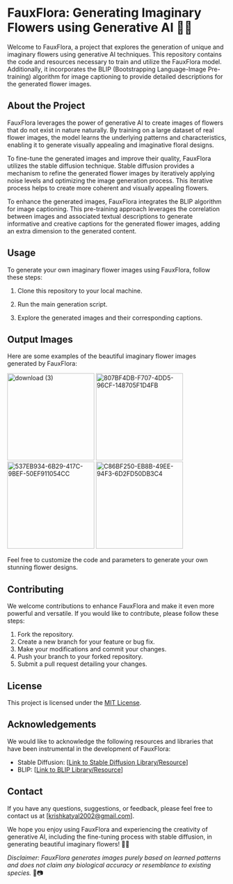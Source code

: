 # FauxFlora: Generating Imaginary Flowers using Generative AI 🌸🎨

Welcome to FauxFlora, a project that explores the generation of unique and imaginary flowers using generative AI techniques. This repository contains the code and resources necessary to train and utilize the FauxFlora model. Additionally, it incorporates the BLIP (Bootstrapping Language-Image Pre-training) algorithm for image captioning to provide detailed descriptions for the generated flower images.

## About the Project

FauxFlora leverages the power of generative AI to create images of flowers that do not exist in nature naturally. By training on a large dataset of real flower images, the model learns the underlying patterns and characteristics, enabling it to generate visually appealing and imaginative floral designs.

To fine-tune the generated images and improve their quality, FauxFlora utilizes the stable diffusion technique. Stable diffusion provides a mechanism to refine the generated flower images by iteratively applying noise levels and optimizing the image generation process. This iterative process helps to create more coherent and visually appealing flowers.

To enhance the generated images, FauxFlora integrates the BLIP algorithm for image captioning. This pre-training approach leverages the correlation between images and associated textual descriptions to generate informative and creative captions for the generated flower images, adding an extra dimension to the generated content.

## Usage

To generate your own imaginary flower images using FauxFlora, follow these steps:

1. Clone this repository to your local machine.

2. Run the main generation script.


3. Explore the generated images and their corresponding captions.

## Output Images

Here are some examples of the beautiful imaginary flower images generated by FauxFlora:

<img src="https://github.com/krishkatyal/FauxFlora/assets/89596037/f8b03d71-de12-401b-83da-2d5e66f88910" width="200" alt="download (3)">
<img src="https://github.com/krishkatyal/FauxFlora/assets/89596037/e2fa3d91-5510-44fa-b5bc-8f603d80ff6c" width="200" alt="807BF4DB-F707-4DD5-96CF-148705F1D4FB">
<img src="https://github.com/krishkatyal/FauxFlora/assets/89596037/6a22289f-54f5-478d-835f-a2164d885c43" width="200" alt="537EB934-6B29-417C-9BEF-50EF911054CC">
<img src="https://github.com/krishkatyal/FauxFlora/assets/89596037/a96bcd47-9082-4ca8-b64e-b952a5e09a5c" width="200" alt="C86BF250-EB8B-49EE-94F3-6D2FD50DB3C4">


Feel free to customize the code and parameters to generate your own stunning flower designs.

## Contributing

We welcome contributions to enhance FauxFlora and make it even more powerful and versatile. If you would like to contribute, please follow these steps:

1. Fork the repository.
2. Create a new branch for your feature or bug fix.
3. Make your modifications and commit your changes.
4. Push your branch to your forked repository.
5. Submit a pull request detailing your changes.

## License

This project is licensed under the [MIT License](LICENSE).

## Acknowledgements

We would like to acknowledge the following resources and libraries that have been instrumental in the development of FauxFlora:

- Stable Diffusion: [[Link to Stable Diffusion Library/Resource](https://huggingface.co/docs/diffusers/training/text2image)]
- BLIP: [[Link to BLIP Library/Resource](https://huggingface.co/Salesforce/blip-image-captioning-base)]

## Contact

If you have any questions, suggestions, or feedback, please feel free to contact us at [krishkatyal2002@gmail.com].

We hope you enjoy using FauxFlora and experiencing the creativity of generative AI, including the fine-tuning process with stable diffusion, in generating beautiful imaginary flowers! 🌺✨

*Disclaimer: FauxFlora generates images purely based on learned patterns and does not claim any biological accuracy or resemblance to existing species.* 🌱📷


